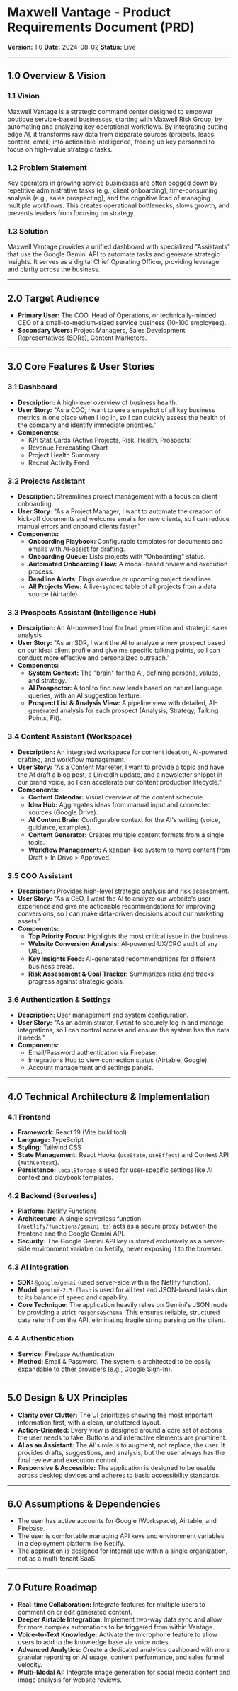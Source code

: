 # Maxwell Vantage - Product Requirements Document (PRD)

**Version:** 1.0
**Date:** 2024-08-02
**Status:** Live

---

## 1.0 Overview & Vision

### 1.1 Vision
Maxwell Vantage is a strategic command center designed to empower boutique service-based businesses, starting with Maxwell Risk Group, by automating and analyzing key operational workflows. By integrating cutting-edge AI, it transforms raw data from disparate sources (projects, leads, content, email) into actionable intelligence, freeing up key personnel to focus on high-value strategic tasks.

### 1.2 Problem Statement
Key operators in growing service businesses are often bogged down by repetitive administrative tasks (e.g., client onboarding), time-consuming analysis (e.g., sales prospecting), and the cognitive load of managing multiple workflows. This creates operational bottlenecks, slows growth, and prevents leaders from focusing on strategy.

### 1.3 Solution
Maxwell Vantage provides a unified dashboard with specialized "Assistants" that use the Google Gemini API to automate tasks and generate strategic insights. It serves as a digital Chief Operating Officer, providing leverage and clarity across the business.

---

## 2.0 Target Audience

-   **Primary User:** The COO, Head of Operations, or technically-minded CEO of a small-to-medium-sized service business (10-100 employees).
-   **Secondary Users:** Project Managers, Sales Development Representatives (SDRs), Content Marketers.

---

## 3.0 Core Features & User Stories

### 3.1 Dashboard
-   **Description:** A high-level overview of business health.
-   **User Story:** "As a COO, I want to see a snapshot of all key business metrics in one place when I log in, so I can quickly assess the health of the company and identify immediate priorities."
-   **Components:**
    -   KPI Stat Cards (Active Projects, Risk, Health, Prospects)
    -   Revenue Forecasting Chart
    -   Project Health Summary
    -   Recent Activity Feed

### 3.2 Projects Assistant
-   **Description:** Streamlines project management with a focus on client onboarding.
-   **User Story:** "As a Project Manager, I want to automate the creation of kick-off documents and welcome emails for new clients, so I can reduce manual errors and onboard clients faster."
-   **Components:**
    -   **Onboarding Playbook:** Configurable templates for documents and emails with AI-assist for drafting.
    -   **Onboarding Queue:** Lists projects with "Onboarding" status.
    -   **Automated Onboarding Flow:** A modal-based review and execution process.
    -   **Deadline Alerts:** Flags overdue or upcoming project deadlines.
    -   **All Projects View:** A live-synced table of all projects from a data source (Airtable).

### 3.3 Prospects Assistant (Intelligence Hub)
-   **Description:** An AI-powered tool for lead generation and strategic sales analysis.
-   **User Story:** "As an SDR, I want the AI to analyze a new prospect based on our ideal client profile and give me specific talking points, so I can conduct more effective and personalized outreach."
-   **Components:**
    -   **System Context:** The "brain" for the AI, defining persona, values, and strategy.
    -   **AI Prospector:** A tool to find new leads based on natural language queries, with an AI suggestion feature.
    -   **Prospect List & Analysis View:** A pipeline view with detailed, AI-generated analysis for each prospect (Analysis, Strategy, Talking Points, Fit).

### 3.4 Content Assistant (Workspace)
-   **Description:** An integrated workspace for content ideation, AI-powered drafting, and workflow management.
-   **User Story:** "As a Content Marketer, I want to provide a topic and have the AI draft a blog post, a LinkedIn update, and a newsletter snippet in our brand voice, so I can accelerate our content production lifecycle."
-   **Components:**
    -   **Content Calendar:** Visual overview of the content schedule.
    -   **Idea Hub:** Aggregates ideas from manual input and connected sources (Google Drive).
    -   **AI Content Brain:** Configurable context for the AI's writing (voice, guidance, examples).
    -   **Content Generator:** Creates multiple content formats from a single topic.
    -   **Workflow Management:** A kanban-like system to move content from Draft > In Drive > Approved.

### 3.5 COO Assistant
-   **Description:** Provides high-level strategic analysis and risk assessment.
-   **User Story:** "As a CEO, I want the AI to analyze our website's user experience and give me actionable recommendations for improving conversions, so I can make data-driven decisions about our marketing assets."
-   **Components:**
    -   **Top Priority Focus:** Highlights the most critical issue in the business.
    -   **Website Conversion Analysis:** AI-powered UX/CRO audit of any URL.
    -   **Key Insights Feed:** AI-generated recommendations for different business areas.
    -   **Risk Assessment & Goal Tracker:** Summarizes risks and tracks progress against strategic goals.

### 3.6 Authentication & Settings
-   **Description:** User management and system configuration.
-   **User Story:** "As an administrator, I want to securely log in and manage integrations, so I can control access and ensure the system has the data it needs."
-   **Components:**
    -   Email/Password authentication via Firebase.
    -   Integrations Hub to view connection status (Airtable, Google).
    -   Account management and settings panels.

---

## 4.0 Technical Architecture & Implementation

### 4.1 Frontend
-   **Framework:** React 19 (Vite build tool)
-   **Language:** TypeScript
-   **Styling:** Tailwind CSS
-   **State Management:** React Hooks (`useState`, `useEffect`) and Context API (`AuthContext`).
-   **Persistence:** `localStorage` is used for user-specific settings like AI context and playbook templates.

### 4.2 Backend (Serverless)
-   **Platform:** Netlify Functions
-   **Architecture:** A single serverless function (`/netlify/functions/gemini.ts`) acts as a secure proxy between the frontend and the Google Gemini API.
-   **Security:** The Google Gemini API key is stored exclusively as a server-side environment variable on Netlify, never exposing it to the browser.

### 4.3 AI Integration
-   **SDK:** `@google/genai` (used server-side within the Netlify function).
-   **Model:** `gemini-2.5-flash` is used for all text and JSON-based tasks due to its balance of speed and capability.
-   **Core Technique:** The application heavily relies on Gemini's JSON mode by providing a strict `responseSchema`. This ensures reliable, structured data return from the API, eliminating fragile string parsing on the client.

### 4.4 Authentication
-   **Service:** Firebase Authentication
-   **Method:** Email & Password. The system is architected to be easily expandable to other providers (e.g., Google Sign-In).

---

## 5.0 Design & UX Principles

-   **Clarity over Clutter:** The UI prioritizes showing the most important information first, with a clean, uncluttered layout.
-   **Action-Oriented:** Every view is designed around a core set of actions the user needs to take. Buttons and interactive elements are prominent.
-   **AI as an Assistant:** The AI's role is to augment, not replace, the user. It provides drafts, suggestions, and analysis, but the user always has the final review and execution control.
-   **Responsive & Accessible:** The application is designed to be usable across desktop devices and adheres to basic accessibility standards.

---

## 6.0 Assumptions & Dependencies

-   The user has active accounts for Google (Workspace), Airtable, and Firebase.
-   The user is comfortable managing API keys and environment variables in a deployment platform like Netlify.
-   The application is designed for internal use within a single organization, not as a multi-tenant SaaS.

---

## 7.0 Future Roadmap

-   **Real-time Collaboration:** Integrate features for multiple users to comment on or edit generated content.
-   **Deeper Airtable Integration:** Implement two-way data sync and allow for more complex automations to be triggered from within Vantage.
-   **Voice-to-Text Knowledge:** Activate the microphone feature to allow users to add to the knowledge base via voice notes.
-   **Advanced Analytics:** Create a dedicated analytics dashboard with more granular reporting on AI usage, content performance, and sales funnel velocity.
-   **Multi-Modal AI:** Integrate image generation for social media content and image analysis for website reviews.
